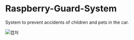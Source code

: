 # Raspberry-Guard-System
System to prevent accidents of children and pets in the car.

![캡처](https://user-images.githubusercontent.com/19584269/150061651-dcd5fc84-44aa-4cf8-92b2-49f56f2f5b59.JPG)
